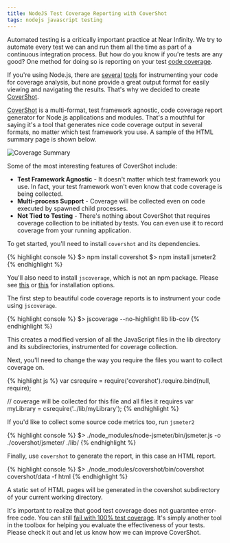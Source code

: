 ```yaml
---
title: NodeJS Test Coverage Reporting with CoverShot
tags: nodejs javascript testing
---
```

Automated testing is a critically important practice at Near Infinity.
We try to automate every test we can and run them all the time as part
of a continuous integration process. But how do you know if you're tests
are any good? One method for doing so is reporting on your test
[code coverage](http://en.wikipedia.org/wiki/Code_coverage).

If you're using Node.js, there are [several](https://github.com/substack/node-bunker)
[tools](https://github.com/visionmedia/node-jscoverage) for instrumenting
your code for coverage analysis, but none provide a great output format
for easily viewing and navigating the results. That's why we decided to
create [CoverShot](http://nearinfinity.github.com/node-covershot/).

[CoverShot](http://nearinfinity.github.com/node-covershot/) is a
multi-format, test framework agnostic, code coverage
report generator for Node.js applications and modules. That's a mouthful
for saying it's a tool that generates nice code coverage output in
several formats, no matter which test framework you use. A sample of the
HTML summary page is shown below.

<img src="/blogs/jeff_kunkle/assets/coverage.png" alt="Coverage Summary" title="Coverage Summary" />

Some of the most interesting features of CoverShot include:

- **Test Framework Agnostic** - It doesn't matter which test framework you
  use. In fact, your test framework won't even know that code
  coverage is being collected.
- **Multi-process Support** - Coverage will be collected even on
  code executed by spawned child processes.
- **Not Tied to Testing** - There's nothing about CoverShot that
  requires coverage collection to be initiated by tests. You can even use
  it to record coverage from your running application.

To get started, you'll need to install `covershot` and its dependencies.

{% highlight console %}
$> npm install covershot
$> npm install jsmeter2
{% endhighlight %}

You'll also need to install `jscoverage`, which is not an npm package.
Please see [this](http://siliconforks.com/jscoverage/) or
[this](https://github.com/visionmedia/node-jscoverage) for installation
options.

The first step to beautiful code coverage reports is to instrument your
code using `jscoverage`.

{% highlight console %}
$> jscoverage --no-highlight lib lib-cov
{% endhighlight %}

This creates a modified version of all the JavaScript files in the lib
directory and its subdirectories, instrumented for coverage collection.

Next, you'll need to change the way you require the files you want to
collect coverage on.

{% highlight js %}
var csrequire = require('covershot').require.bind(null, require);

// coverage will be collected for this file and all files it requires
var myLibrary = csrequire('../lib/myLibrary');
{% endhighlight %}

If you'd like to collect some source code metrics too, run `jsmeter2`

{% highlight console %}
$> ./node_modules/node-jsmeter/bin/jsmeter.js -o ./covershot/jsmeter/ ./lib/
{% endhighlight %}

Finally, use `covershot` to generate the report, in this case an HTML
report.

{% highlight console %}
$> ./node_modules/covershot/bin/covershot covershot/data -f html
{% endhighlight %}

A static set of HTML pages will be generated in the covershot
subdirectory of your current working directory.

It's important to realize that good test coverage does not guarantee
error-free code. You can still [fail with 100% test coverage](http://jasonrudolph.com/blog/testing-anti-patterns-how-to-fail-with-100-test-coverage/).
It's simply another tool in the toolbox for helping you evaluate the
effectiveness of your tests. Please check it out and let us know how we
can improve CoverShot.
